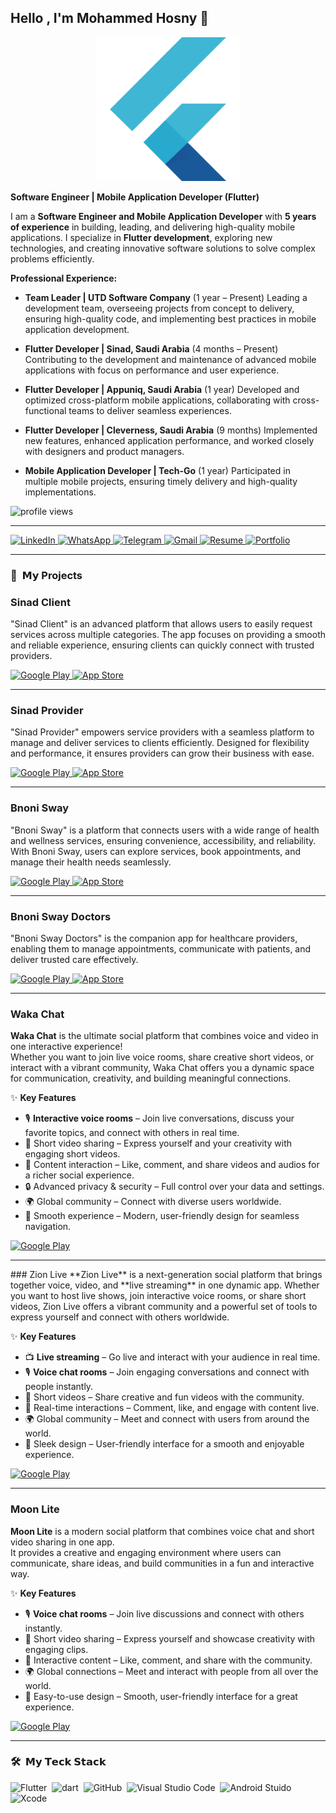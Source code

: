 <h2> Hello , I'm Mohammed Hosny 👋 </h2>

<div align="center">
  <img src="https://raw.githubusercontent.com/devicons/devicon/master/icons/flutter/flutter-original.svg" alt="Flutter Logo" width="230"/>
</div>



**Software Engineer | Mobile Application Developer (Flutter)**

I am a **Software Engineer and Mobile Application Developer** with **5 years of experience** in building, leading, and delivering high-quality mobile applications. I specialize in **Flutter development**, exploring new technologies, and creating innovative software solutions to solve complex problems efficiently.

**Professional Experience:**

* **Team Leader | UTD Software Company** (1 year – Present)
  Leading a development team, overseeing projects from concept to delivery, ensuring high-quality code, and implementing best practices in mobile application development.

* **Flutter Developer | Sinad, Saudi Arabia** (4 months – Present)
  Contributing to the development and maintenance of advanced mobile applications with focus on performance and user experience.

* **Flutter Developer | Appuniq, Saudi Arabia** (1 year)
  Developed and optimized cross-platform mobile applications, collaborating with cross-functional teams to deliver seamless experiences.

* **Flutter Developer | Cleverness, Saudi Arabia** (9 months)
  Implemented new features, enhanced application performance, and worked closely with designers and product managers.

* **Mobile Application Developer | Tech-Go** (1 year)
  Participated in multiple mobile projects, ensuring timely delivery and high-quality implementations.

<p align="left">
  <img src="https://komarev.com/ghpvc/?username=mohammedhosny&label=Profile%20Views&color=0e75b6&style=for-the-badge" alt="profile views"/>
</p>
<hr>




  
<p>
  <a href="https://www.linkedin.com/in/mohamed-hosny-93b790227?utm_source=share&utm_campaign=share_via&utm_content=profile&utm_medium=android_app" target="_blank">
    <img alt="LinkedIn" src="https://img.shields.io/badge/LinkedIn-0077b5.svg?style=for-the-badge&logo=linkedin&logoColor=white" />
  </a>
  <a href="https://wa.me/201061075996" target="_blank">
    <img alt="WhatsApp" src="https://img.shields.io/badge/WhatsApp-25D366.svg?style=for-the-badge&logo=whatsapp&logoColor=white" />
  </a>
  <a href="https://t.me/Mo7ammedHosny" target="_blank">
    <img alt="Telegram" src="https://img.shields.io/badge/Telegram-0088cc.svg?style=for-the-badge&logo=telegram&logoColor=white" />
  </a>
  <a href="mailto:mohammedhosny009@gmail.com" target="_blank">
    <img alt="Gmail" src="https://img.shields.io/badge/Gmail-D14836.svg?style=for-the-badge&logo=gmail&logoColor=white" />
  </a>
  <a href="https://drive.google.com/file/d/1H7rgkp4BauEOz5woZot1Dl91iY5ADC7h/view?usp=drivesdk" target="_blank">
    <img alt="Resume" src="https://img.shields.io/badge/Resume-0a0a0a.svg?style=for-the-badge&logo=adobe&logoColor=white" />
  </a>
  <a href="" target="_blank">
    <img alt="Portfolio" src="https://img.shields.io/badge/Portfolio-ff6f61.svg?style=for-the-badge&logo=google-chrome&logoColor=white" />
  </a>
</p>



<hr>

### 🚀 &nbsp;𝗠𝘆 Projects

### Sinad Client

"Sinad Client" is an advanced platform that allows users to easily request services across multiple categories. The app focuses on providing a smooth and reliable experience, ensuring clients can quickly connect with trusted providers.  

<p>
  <a href="https://play.google.com/store/apps/details?id=com.sinadapp.clients" target="_blank">
    <img alt="Google Play" src="https://img.shields.io/badge/Get%20it%20on%20google%20play-blue.svg?style=for-the-badge&logo=google-play" />
  </a>
  <a href="https://apps.apple.com/eg/app/sinad-request-a-service/id6477547322" target="_blank">
    <img alt="App Store" src="https://img.shields.io/badge/Get%20it%20on%20app%20store-black.svg?style=for-the-badge&logo=app-store&logoColor=white" />
  </a>
</p>

<hr>

### Sinad Provider

"Sinad Provider" empowers service providers with a seamless platform to manage and deliver services to clients efficiently. Designed for flexibility and performance, it ensures providers can grow their business with ease.  

<p>
  <a href="https://play.google.com/store/apps/details?id=com.sinadapp.providers" target="_blank">
    <img alt="Google Play" src="https://img.shields.io/badge/Get%20it%20on%20google%20play-blue.svg?style=for-the-badge&logo=google-play" />
  </a>
  <a href="https://apps.apple.com/eg/app/sinad-service-provider/id6477547282" target="_blank">
    <img alt="App Store" src="https://img.shields.io/badge/Get%20it%20on%20app%20store-black.svg?style=for-the-badge&logo=app-store&logoColor=white" />
  </a>
</p>


<hr>

### Bnoni Sway
"Bnoni Sway" is a platform that connects users with a wide range of health and wellness services, ensuring convenience, accessibility, and reliability.  
With Bnoni Sway, users can explore services, book appointments, and manage their health needs seamlessly.  

<p>
 <a href="https://play.google.com/store/apps/details?id=com.bnoni.sway" target="_blank">
   <img alt="Google Play" src="https://img.shields.io/badge/Get%20it%20on%20google%20play-blue.svg?style=for-the-badge&logo=google-play" />
 </a> 
 <a href="https://apps.apple.com/eg/app/bnoni-sway-%D8%A8%D9%86%D9%88%D9%86%D9%8A-%D8%B3%D9%88%D8%A7%D9%8A/id6479611102" target="_blank">
   <img alt="App Store" src="https://img.shields.io/badge/Get%20it%20on%20app%20store-black.svg?style=for-the-badge&logo=app-store&logoColor=white" />
 </a>
</p>

---

### Bnoni Sway Doctors
"Bnoni Sway Doctors" is the companion app for healthcare providers, enabling them to manage appointments, communicate with patients, and deliver trusted care effectively.  

<p>
 <a href="https://play.google.com/store/apps/details?id=com.bnoniswaydoctors.app" target="_blank">
   <img alt="Google Play" src="https://img.shields.io/badge/Get%20it%20on%20google%20play-blue.svg?style=for-the-badge&logo=google-play" />
 </a> 
 <a href="https://apps.apple.com/eg/app/bnoni-sway-doctors/id6479611039" target="_blank">
   <img alt="App Store" src="https://img.shields.io/badge/Get%20it%20on%20app%20store-black.svg?style=for-the-badge&logo=app-store&logoColor=white" />
 </a>
</p>


<hr>

### Waka Chat
**Waka Chat** is the ultimate social platform that combines voice and video in one interactive experience!  
Whether you want to join live voice rooms, share creative short videos, or interact with a vibrant community, Waka Chat offers you a dynamic space for communication, creativity, and building meaningful connections.  

 ✨ **Key Features**  
- 🎙 **Interactive voice rooms** – Join live conversations, discuss your favorite topics, and connect with others in real time.  
- 🎥 Short video sharing – Express yourself and your creativity with engaging short videos.  
- 💬 Content interaction – Like, comment, and share videos and audios for a richer social experience.  
- 🔒 Advanced privacy & security – Full control over your data and settings.  
- 🌍 Global community – Connect with diverse users worldwide.  
- 🚀 Smooth experience – Modern, user-friendly design for seamless navigation.

<p>
 <a href="https://play.google.com/store/apps/details?id=com.waka.chat.app" target="_blank">
   <img alt="Google Play" src="https://img.shields.io/badge/Get%20it%20on%20google%20play-blue.svg?style=for-the-badge&logo=google-play" />
 </a>
</p>


<hr>
### Zion Live
**Zion Live** is a next-generation social platform that brings together voice, video, and **live streaming** in one dynamic app.  
Whether you want to host live shows, join interactive voice rooms, or share short videos, Zion Live offers a vibrant community and a powerful set of tools to express yourself and connect with others worldwide.  

✨ **Key Features**  
- 📺 **Live streaming** – Go live and interact with your audience in real time.  
- 🎙 **Voice chat rooms** – Join engaging conversations and connect with people instantly.  
- 🎥 Short videos – Share creative and fun videos with the community.  
- 💬 Real-time interactions – Comment, like, and engage with content live.  
- 🌍 Global community – Meet and connect with users from around the world.  
- 🚀 Sleek design – User-friendly interface for a smooth and enjoyable experience.  

<p>
 <a href="https://play.google.com/store/apps/details?id=com.zion.live.wave" target="_blank">
   <img alt="Google Play" src="https://img.shields.io/badge/Get%20it%20on%20google%20play-blue.svg?style=for-the-badge&logo=google-play" />
 </a>
</p>
<hr>

### Moon Lite
**Moon Lite** is a modern social platform that combines voice chat and short video sharing in one app.  
It provides a creative and engaging environment where users can communicate, share ideas, and build communities in a fun and interactive way.  

✨ **Key Features**  
- 🎙 **Voice chat rooms** – Join live discussions and connect with others instantly.  
- 🎥 Short video sharing – Express yourself and showcase creativity with engaging clips.  
- 💬 Interactive content – Like, comment, and share with the community.  
- 🌍 Global connections – Meet and interact with people from all over the world.  
- 🚀 Easy-to-use design – Smooth, user-friendly interface for a great experience.  


<p>
 <a href="https://play.google.com/store/apps/details?id=com.moon.light.live" target="_blank">
   <img alt="Google Play" src="https://img.shields.io/badge/Get%20it%20on%20google%20play-blue.svg?style=for-the-badge&logo=google-play" />
 </a>
</p>
 <hr>

### 🛠 &nbsp;𝗠𝘆 𝗧𝗲𝗰𝗸 𝗦𝘁𝗮𝗰𝗸
![Flutter](https://img.shields.io/badge/-Flutter-05122A?style=for-the-badge&logo=flutter)&nbsp;
![dart](https://img.shields.io/badge/-Dart-05122A?style=for-the-badge&logo=dart)&nbsp;
![GitHub](https://img.shields.io/badge/-GitHub-05122A?style=for-the-badge&logo=Github)&nbsp;
![Visual Studio Code](https://img.shields.io/badge/-Visual%20Studio%20Code-05122A?style=for-the-badge&logo=visual-studio-code&logoColor=007ACC)&nbsp;
![Android Stuido](https://img.shields.io/badge/-Android%20Studio-05122A?style=for-the-badge&logo=android-studio)&nbsp;
![Xcode](https://img.shields.io/badge/-XCode-05122A?style=for-the-badge&logo=xcode)&nbsp;


